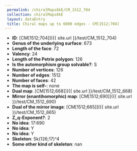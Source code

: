 ```yaml
--- 
 permalink: /chiralMaps6kE/CM_1512_704 
 collection: chiralMaps6kE
 layout: dataEntry
 title: Chiral maps up to 6000 edges - CM[1512;704]
---
```


- **ID**: [CM[1512;704]]({{ site.url }}/test/CM_1512_704)
- **Genus of the underlying surface**: 673
- **Length of the face**: 72
- **Valency**: 24
- **Length of the Petrie polygon**: 126
- **Is the automorphism group solvable?**: S
- **Number of vertices**: 126
- **Number of edges**: 1512
- **Number of faces**: 42
- **The map is self-**: none
- **Dual map**: [CM[1512;668]]({{ site.url }}/test/CM_1512_668)
- **Mirror (enantihomorphic) map**: [CM[1512;690]]({{ site.url }}/test/CM_1512_690)
- **Dual of the mirror image**: [CM[1512;665]]({{ site.url }}/test/CM_1512_665)
- **Z_q-Exponent?**: 2
- **No idea**:  17:690
- **No idea**: Y
- **No idea**: Y
- **Skeleton**: Sk(126;17)^4
- **Some other kind of skeleton**: nan
